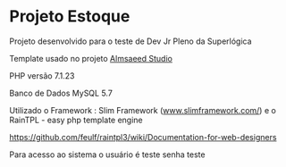 # Projeto Estoque

Projeto desenvolvido para o teste de Dev Jr Pleno da Superlógica

Template usado no projeto [Almsaeed Studio](https://almsaeedstudio.com)

PHP versão  7.1.23 

Banco de Dados MySQL 5.7

Utilizado o Framework : Slim Framework (www.slimframework.com/) e o RainTPL - easy php template engine 

https://github.com/feulf/raintpl3/wiki/Documentation-for-web-designers

Para acesso ao sistema o usuário é teste senha teste

